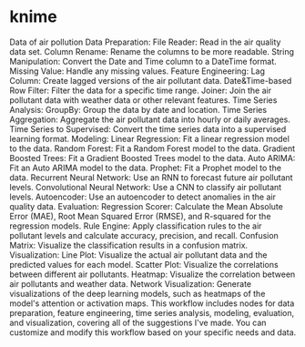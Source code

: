 # knime
Data of air pollution 
Data Preparation:
File Reader: Read in the air quality data set.
Column Rename: Rename the columns to be more readable.
String Manipulation: Convert the Date and Time column to a DateTime format.
Missing Value: Handle any missing values.
Feature Engineering:
Lag Column: Create lagged versions of the air pollutant data.
Date&Time-based Row Filter: Filter the data for a specific time range.
Joiner: Join the air pollutant data with weather data or other relevant features.
Time Series Analysis:
GroupBy: Group the data by date and location.
Time Series Aggregation: Aggregate the air pollutant data into hourly or daily averages.
Time Series to Supervised: Convert the time series data into a supervised learning format.
Modeling:
Linear Regression: Fit a linear regression model to the data.
Random Forest: Fit a Random Forest model to the data.
Gradient Boosted Trees: Fit a Gradient Boosted Trees model to the data.
Auto ARIMA: Fit an Auto ARIMA model to the data.
Prophet: Fit a Prophet model to the data.
Recurrent Neural Network: Use an RNN to forecast future air pollutant levels.
Convolutional Neural Network: Use a CNN to classify air pollutant levels.
Autoencoder: Use an autoencoder to detect anomalies in the air quality data.
Evaluation:
Regression Scorer: Calculate the Mean Absolute Error (MAE), Root Mean Squared Error (RMSE), and R-squared for the regression models.
Rule Engine: Apply classification rules to the air pollutant levels and calculate accuracy, precision, and recall.
Confusion Matrix: Visualize the classification results in a confusion matrix.
Visualization:
Line Plot: Visualize the actual air pollutant data and the predicted values for each model.
Scatter Plot: Visualize the correlations between different air pollutants.
Heatmap: Visualize the correlation between air pollutants and weather data.
Network Visualization: Generate visualizations of the deep learning models, such as heatmaps of the model's attention or activation maps.
This workflow includes nodes for data preparation, feature engineering, time series analysis, modeling, evaluation, and visualization, covering all of the suggestions I've made. You can customize and modify this workflow based on your specific needs and data.

